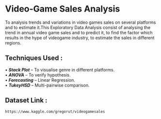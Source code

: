 # Video-Game Sales Analysis

   To analysis trends and variations in video games sales on several platforms and to estimate it.This Exploratory Data Analysis consist of analysing the trend in annual video game sales and to predict it, to find the factor which results in the hype of videogame industry, to estimate the sales in different regions.
   
## Techniques Used :
• _**Stack Plot**_ – To visualise genre in different platforms. <br>
• _**ANOVA**_ – To verify hypothesis. <br>
• _**Forecasting**_ – Linear Regression. <br>
• _**TukeyHSD**_ – Multi-pairwise comparison. 

## Dataset Link :
    https://www.kaggle.com/gregorut/videogamesales

